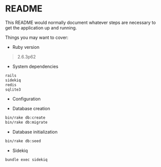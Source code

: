 
# README

This README would normally document whatever steps are necessary to get the
application up and running.

Things you may want to cover:

* Ruby version

> 2.6.3p62

* System dependencies

```bash
rails
sidekiq
redis
sqlite3
```

* Configuration


* Database creation

```bash
bin/rake db:create
bin/rake db:migrate
```

* Database initialization

```bash
bin/rake db:seed  
```

* Sidekiq

```bash
bundle exec sidekiq
```